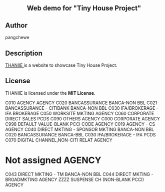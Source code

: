 <h2 align="center"> Web demo for "Tiny House Project"</h2>



## Author
pangchewe

## Description
<a href="https://pangchewe.github.io/tiny-house/" target="_blank"> THANIIE </a> is a website to showcase Tiny House Project. <!-- Built with love -->

## License
THANIIE is licensed under the **MIT License**.

C010	AGENCY	AGENCY
C020	BANCASSURANCE	BANCA-NON BBL
C021	BANCASSURANCE - CITIBANK	BANCA-NON BBL
C030	IFA/BROKERAGE - IFA	BROKERAGE
C050	WORKSITE MKTING	AGENCY
C060	CORPORATE DIRECT SALES	PCDS
C090	OTHERS	AGENCY
C000	CORPORATE	AGENCY
C998	DEFAULT VALUE-BLANK PCCI CODE	AGENCY
C019	AGENCY - CS	AGENCY
C040	DIRECT MKTING - SPONSOR MKTING	BANCA-NON BBL
C020	BANCASSURANCE	BANCA-BBL
C030	IFA/BROKERAGE - IFA	PCDS
C070	DIGITAL CHANNEL,NON-CITI RELAT	AGENCY
#	Not assigned	AGENCY
C043	DIRECT MKTING - TM	BANCA-NON BBL
C044	DIRECT MKTING - BROADMKTING	AGENCY
ZZZZ	SUSPENSE CH (NON-BLANK PCCI)	AGENCY




